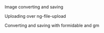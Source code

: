 Image converting and saving

Uploading over ng-file-upload

Converting and saving with formidable and gm
